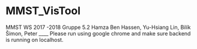 # MMST_VisTool
MMST WS 2017 -2018 
Gruppe 5.2 
Hamza Ben Hassen,
Yu-Hsiang Lin,
Bilík Šimon,
Peter ____
Please run using google chrome and make sure backend is running on localhost.
